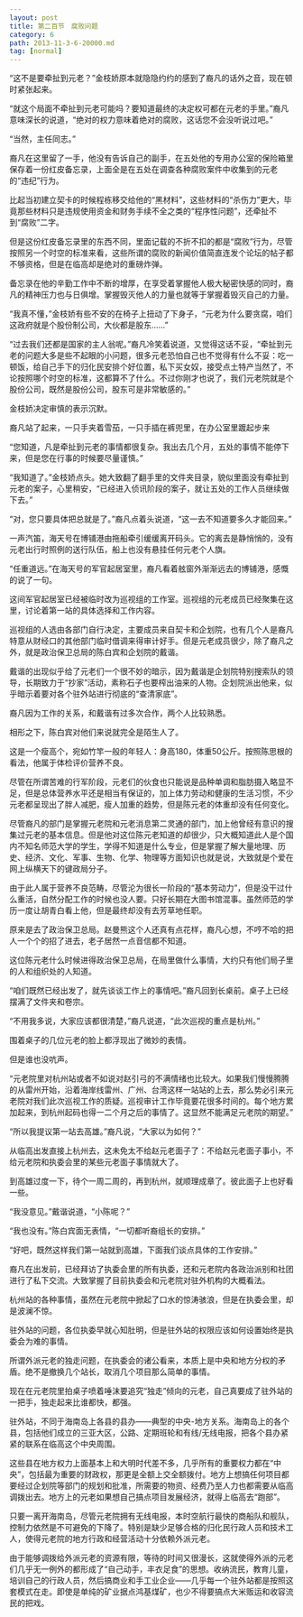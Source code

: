 ```yaml
---
layout: post
title: 第二百节　腐败问题
category: 6
path: 2013-11-3-6-20000.md
tag: [normal]
---
```


“这不是要牵扯到元老？”金枝娇原本就隐隐约约的感到了裔凡的话外之音，现在顿时紧张起来。

“就这个局面不牵扯到元老可能吗？要知道最终的决定权可都在元老的手里。”裔凡意味深长的说道，“绝对的权力意味着绝对的腐败，这话您不会没听说过吧。”

“当然，主任同志。”

裔凡在这里留了一手，他没有告诉自己的副手，在五处他的专用办公室的保险箱里保存着一份红皮备忘录，上面全是在五处在调查各种腐败案件中收集到的元老的“违纪”行为。

比起当初建立契卡的时候程栋移交给他的“黑材料”，这些材料的“杀伤力”更大，毕竟那些材料只是违规使用资金和财务手续不全之类的“程序性问题”，还牵扯不到“腐败”二字。

但是这份红皮备忘录里的东西不同，里面记载的不折不扣的都是“腐败”行为，尽管按照另一个时空的标准来看，这些所谓的腐败的新闻价值简直连发个论坛的帖子都不够资格，但是在临高却是绝对的重磅炸弹。

备忘录在他的辛勤工作中不断的增厚，在享受着掌握他人极大秘密快感的同时，裔凡的精神压力也与日俱增。掌握毁灭他人的力量也就等于掌握着毁灭自己的力量。

“我真不懂，”金枝娇有些不安的在椅子上扭动了下身子，“元老为什么要贪腐，咱们这政府就是个股份制公司，大伙都是股东……”

“过去我们还都是国家的主人翁呢。”裔凡冷笑着说道，又觉得这话不妥，“牵扯到元老的问题大多是些不起眼的小问题，很多元老恐怕自己也不觉得有什么不妥：吃一顿饭，给自己手下的归化民安排个好位置，私下买女奴，接受点土特产当然了，不论按照哪个时空的标准，这都算不了什么。不过你刚才也说了，我们元老院就是个股份公司，既然是股份公司，股东可是非常敏感的。”

金枝娇决定审慎的表示沉默。

裔凡站了起来，一只手夹着雪茄，一只手插在裤兜里，在办公室里踱起步来

“您知道，凡是牵扯到元老的事情都很复杂。我出去几个月，五处的事情不能停下来，但是您在行事的时候要尽量谨慎。”

“我知道了。”金枝娇点头。她大致翻了翻手里的文件夹目录，貌似里面没有牵扯到元老的案子，心里稍安，“已经进入侦讯阶段的案子，就让五处的工作人员继续做下去。”

“对，您只要具体把总就是了。”裔凡点着头说道，“这一去不知道要多久才能回来。”

一声汽笛，海天号在博铺港由拖船牵引缓缓离开码头。它的离去是静悄悄的，没有元老出行时照例的送行队伍，船上也没有悬挂任何元老个人旗。

“任重道远。”在海天号的军官起居室里，裔凡看着舷窗外渐渐远去的博铺港，感慨的说了一句。

这间军官起居室已经被临时改为巡视组的工作室。巡视组的元老成员已经聚集在这里，讨论着第一站的具体选择和工作内容。

巡视组的人选由各部门自行决定，主要成员来自契卡和企划院，也有几个人是裔凡特意从财经口的其他部门临时借调来得审计好手。但是元老成员很少，除了裔凡之外，就是政治保卫总局的陈白宾和企划院的戴谐。

戴谐的出现似乎给了元老们一个很不妙的暗示，因为戴谐是企划院特别搜索队的领导，长期致力于“抄家”活动，素称石子也要榨出油来的人物。企划院派出他来，似乎暗示着要对各个驻外站进行彻底的“查清家底”。

裔凡因为工作的关系，和戴谐有过多次合作，两个人比较熟悉。

相形之下，陈白宾对他们来说就完全是陌生人了。

这是一个瘦高个，宛如竹竿一般的年轻人：身高180，体重50公斤。按照陈思根的看法，他属于体检评价营养不良。

尽管在所谓苦难的行军阶段，元老们的伙食也只能说是品种单调和脂肪摄入略显不足，但是总体营养水平还是相当有保证的，加上体力劳动和健康的生活习惯，不少元老都呈现出了胖人减肥，瘦人加重的趋势，但是陈元老的体重却没有任何变化。

尽管裔凡的部门是掌握元老院和元老消息第二灵通的部门，加上他曾经有意识的搜集过元老的基本信息。但是他对这位陈元老知道的却很少，只大概知道此人是个国内不知名师范大学的学生，学得不知道是什么专业，但是掌握了解大量地理、历史、经济、文化、军事、生物、化学、物理等方面知识也就是说，大致就是个爱在网上纵横天下的键政局分子。

由于此人属于营养不良范畴，尽管沦为很长一阶段的“基本劳动力”，但是没干过什么重活，自然分配工作的时候也没人要。只好长期在大图书馆混事。虽然师范的学历一度让胡青白看上他，但是最终却没有去芳草地任职。

原来是去了政治保卫总局。赵曼熊这个人还真有点花样，裔凡心想，不哼不哈的把人一个个的招了进去，老子居然一点音信都不知道。

这位陈元老什么时候进得政治保卫总局，在局里做什么事情，大约只有他们局子里的人和组织处的人知道。

“咱们既然已经出发了，就先谈谈工作上的事情吧。”裔凡回到长桌前。桌子上已经摆满了文件夹和卷宗。

“不用我多说，大家应该都很清楚，”裔凡说道，“此次巡视的重点是杭州。”

围着桌子的几位元老的脸上都浮现出了微妙的表情。

但是谁也没吭声。

“元老院里对杭州站或者不如说对赵引弓的不满情绪也比较大。如果我们慢慢腾腾的从雷州开始，沿着海岸线雷州、广州、台湾这样一站站的上去，那么势必引来元老院对我们此次巡视工作的质疑。巡视审计工作毕竟要花很多时间的。每个地方累加起来，到杭州起码也得一二个月之后的事情了。这显然不能满足元老院的期望。”

“所以我提议第一站去高雄。”裔凡说，“大家以为如何？”

从临高出发直接上杭州去，这未免太不给赵元老面子了：不给赵元老面子事小，不给元老院和执委会里的某些元老面子事情就大了。

到高雄过度一下，待个一周二周的，再到杭州，就顺理成章了。彼此面子上也好看一些。

“我没意见。”戴谐说道，“小陈呢？”

“我也没有。”陈白宾面无表情，“一切都听裔组长的安排。”

“好吧，既然这样我们第一站就到高雄，下面我们谈点具体的工作安排。”

裔凡在出发前，已经拜访了执委会里的所有执委，还和元老院内各政治派别和社团进行了私下交流。大致掌握了目前执委会和元老院对驻外机构的大概看法。

杭州站的各种事情，虽然在元老院中掀起了口水的惊涛骇浪，但是在执委会里，却是波澜不惊。

驻外站的问题，各位执委早就心知肚明，但是驻外站的权限应该如何设置始终是执委会为难的事情。

所谓外派元老的独走问题，在执委会的诸公看来，本质上是中央和地方分权的矛盾。绝不是撤换几个站长，取消几个项目那么简单的事情。

现在在元老院里拍桌子喷着唾沫要追究“独走”倾向的元老，自己真要成了驻外站的一把手，独走起来比谁都快，都强。

驻外站，不同于海南岛上各县的县办――典型的中央-地方关系。海南岛上的各个县，包括他们成立的三亚大区，公路、定期班轮和有线/无线电报，把各个县办紧紧的联系在临高这个中央周围。

这些县在地方权力上面基本上和大明时代差不多，几乎所有的重要权力都在“中央”，包括最为重要的财政权，那更是全额上交全额拨付。地方上想搞任何项目都要经过企划院等部门的规划和批准，所需要的物资、经费乃至人力也都需要从临高调拨出去。地方上的元老如果想自己搞点项目发展经济，就得上临高去“跑部”。

只要一离开海南岛，尽管元老院拥有无线电报，本时空航行最快的商船队和舰队，控制力依然是不可避免的下降了。特别是缺少足够合格的归化民行政人员和技术工人，使得元老院的地方行政和经营活动十分依赖外派元老。

由于能够调拨给外派元老的资源有限，等待的时间又很漫长，这就使得外派的元老们几乎无一例外的都形成了“自己动手，丰衣足食”的思想。收纳流民，教育儿童，培训自己的行政人员，然后搞商业和手工业企业――几乎每一个驻外站都是按照这套模式在走。即使是单纯的矿业据点鸿基煤矿，也少不得要搞点大米贩运和收容流民的把戏。
